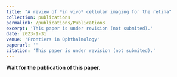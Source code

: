 ```yaml
---
title: "A review of *in vivo* cellular imaging for the retina"
collection: publications
permalink: /publications/Publication3
excerpt: 'This paper is under revision (not submited).'
date: 2023-1-31
venue: 'Frontiers in Ophthalmology'
paperurl: ''
citation: 'This paper is under revision (not submited).'
---
```


**Wait for the publication of this paper.**
